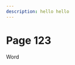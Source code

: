 ```yaml
---
description: hello hello
---
```


# Page 123

Word&#x20;

<figure><img src="https://images.unsplash.com/photo-1562776903-cc60d622df72?crop=entropy&#x26;cs=srgb&#x26;fm=jpg&#x26;ixid=M3wxOTcwMjR8MHwxfHNlYXJjaHw5fHx3b3JkfGVufDB8fHx8MTY5NjMzMzY0Mnww&#x26;ixlib=rb-4.0.3&#x26;q=85" alt=""><figcaption></figcaption></figure>
